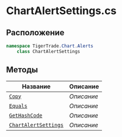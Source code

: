 
# ChartAlertSettings.cs
## Расположение
```csharp
namespace TigerTrade.Chart.Alerts  
    class ChartAlertSettings
```

## Методы
| Название | Описание |
| --- | --- |
| [`Copy`](./Методы/Copy.md) | *Описание* |
| [`Equals`](./Методы/Equals.md) | *Описание* |
| [`GetHashCode`](./Методы/GetHashCode.md) | *Описание* |
| [`ChartAlertSettings`](./Методы/ChartAlertSettings.md) | *Описание* |
